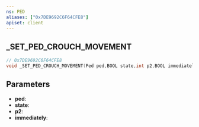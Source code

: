```yaml
---
ns: PED
aliases: ["0x7DE9692C6F64CFE8"]
apiset: client
---
```

## _SET_PED_CROUCH_MOVEMENT

```c
// 0x7DE9692C6F64CFE8
void _SET_PED_CROUCH_MOVEMENT(Ped ped,BOOL state,int p2,BOOL immediately);
```


## Parameters
* **ped**:
* **state**:
* **p2**:
* **immediately**: